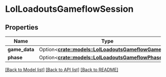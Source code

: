 # LolLoadoutsGameflowSession

## Properties

Name | Type | Description | Notes
------------ | ------------- | ------------- | -------------
**game_data** | Option<[**crate::models::LolLoadoutsGameflowGameData**](LolLoadoutsGameflowGameData.md)> |  | [optional]
**phase** | Option<[**crate::models::LolLoadoutsGameflowPhase**](LolLoadoutsGameflowPhase.md)> |  | [optional]

[[Back to Model list]](../README.md#documentation-for-models) [[Back to API list]](../README.md#documentation-for-api-endpoints) [[Back to README]](../README.md)


